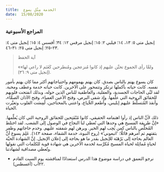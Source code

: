 ```yaml
---
title:  الخدمة مِثْل يسوع
date:  15/08/2020
---
```


### المراجع الأسبوعية
إنجيل متى ٥: ١٣، ١٤؛ فيلبي ٢: ١٥؛ إنجيل مرقس ١٢: ٣٤؛ أفسس ٤: ١٥؛ إنجيل متى ٤: ٢٣-٢٥؛ إنجيل متى ٢٥: ٣١-٤٦.

> <p>آية الحفظ</p>
> «ولمَّا رأى الجموع تحنَّن عليهم إذ كانوا مُنزعجين ومُنطرحين كَغَنَم لا راعي لها» (إنجيل متى ٩: ٣٦).

كان يسوع يهتم بالناس بصدق. كان يهتم بهمومهم واحتياجاتهم أكثر مما كان يهتم بأمور نفسه. كانت حياته بأكملها ترتكز وتتمحور على الآخرين. كانت حياته خدمة وعطف ومحبة. لقد لبَّى الحاجات الجسدية، والعقلية، والعاطفية للناس الذين حوله، وبذلك انفتحت قلوبهم للحقائق الروحية التي علَّمها. وإذ شفى البرص، وفتح الأعين العمياء، وفتح الآذان الصمَّاء، وأنقذ المُتسلِّط عليهم إبليس، وأطعم الجِّياع، واعتنى بالمحتاجين، لُمِسَت القلوب وتغيَّرت الحياة.

ذلك لأنَّ الناس إذ رأوا اهتمامه الحقيقي، كانوا مُنْفَتِحين للحقائق الروحية التي كان يُعلِّمها. «إنَّ طريقة المسيح هي وحدها التي تُعطي لنا النجاح في الوصول إلى الشعب. لقد اختلط المُخلِّص بالناس كمن يُحِب لهم الخير. وبرهن لهم شفقته عليهم. وخدم حاجاتهم وظفر بثقتهم ثم أمرهم قائلًا: ’اتبعوني’» (روح النبوة، خدمة الشفاء، صفحة ١٤٣). عَلِمَ يسوع أنَّ العالم بحاجة إلى بَرْهَنَة للإنجيل بقدر ما هو بحاجة إلى إعلان الإنجيل. إنَّ الشهادة الحيَّة لحياةٍ مُماثِلة لحياة المسيح مُكرَّسة لخدمة الآخرين هي شهادة قوية للكلمات التي نقولها وتُعطي مصداقية لشهادتنا.

* نرجو التعمق في دراسة موضوع هذا الدرس استعدادًا لمناقشته يوم السبت القادم ٢٢آب (أغسطس).